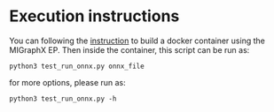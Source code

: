# Execution instructions

You can following the
[instruction](https://github.com/microsoft/onnxruntime/blob/master/docs/execution_providers/MIGraphX-ExecutionProvider.md)
to build a docker container using the MIGraphX EP. Then inside the container, this script can be run as:
```
python3 test_run_onnx.py onnx_file 
```

for more options, please run as:
```
python3 test_run_onnx.py -h
```

